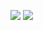 ![](https://raw.githubusercontent.com/adriaardila/github-stats/master/generated/overview.svg#gh-dark-mode-only)
![](https://raw.githubusercontent.com/adriaardila/github-stats/master/generated/languages.svg#gh-dark-mode-only)

<!--
**adriaardila/adriaardila** is a ✨ _special_ ✨ repository because its `README.md` (this file) appears on your GitHub profile.

Here are some ideas to get you started:

- 🔭 I’m currently working on ...
- 🌱 I’m currently learning ...
- 👯 I’m looking to collaborate on ...
- 🤔 I’m looking for help with ...
- 💬 Ask me about ...
- 📫 How to reach me: ...
- 😄 Pronouns: ...
- ⚡ Fun fact: ...
-->
